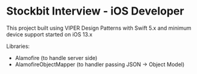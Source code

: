 # Stockbit Interview - iOS Developer

This project built using VIPER Design Patterns 
with  Swift 5.x and minimum device support started on iOS 13.x 


Libraries:
- Alamofire (to handle server side)
- AlamofireObjectMapper (to handler passing JSON -> Object Model)

